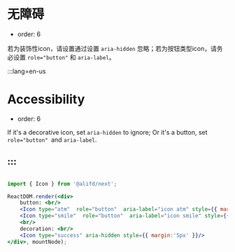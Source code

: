 # 无障碍

- order: 6

若为装饰性icon，请设置通过设置 `aria-hidden` 忽略；若为按钮类型icon，请务必设置 `role="button"` 和 `aria-label`。

:::lang=en-us
# Accessibility

- order: 6

If it's a decorative icon, set `aria-hidden` to ignore; Or it's a button, set `role="button" `and  `aria-label`.

:::
---

````jsx

import { Icon } from '@alifd/next';

ReactDOM.render(<div>
    button: <br/>
    <Icon type="atm"  role="button"  aria-label="icon atm" style={{ margin:'5px' }}/>
    <Icon type="smile"  role="button"  aria-label="icon smile" style={{ margin:'5px' }}/>
    <br/>
    decoration: <br/>
    <Icon type="success" aria-hidden style={{ margin:'5px' }}/>
</div>, mountNode);

````
